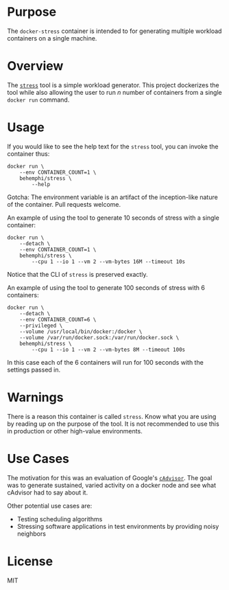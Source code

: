 # Purpose

The `docker-stress` container is intended to for generating multiple workload 
containers on a single machine.  

# Overview

The [`stress`](http://people.seas.harvard.edu/~apw/stress/) tool is a simple 
workload generator. This project dockerizes the tool while also allowing the 
user to run _n_ number of containers from a single `docker run` command.  

# Usage

If you would like to see the help text for the `stress` tool, you can invoke 
the container thus:

```
docker run \
    --env CONTAINER_COUNT=1 \
    behemphi/stress \
        --help
```

Gotcha: The environment variable is an artifact of the inception-like nature 
of the container. Pull requests welcome.

An example of using the tool to generate 10 seconds of stress with a single 
container:

```
docker run \
    --detach \
    --env CONTAINER_COUNT=1 \
    behemphi/stress \
        --cpu 1 --io 1 --vm 2 --vm-bytes 16M --timeout 10s
```

Notice that the CLI of `stress` is preserved exactly.  

An example of using the tool to generate 100 seconds of stress 
with 6 containers:

```
docker run \
    --detach \
    --env CONTAINER_COUNT=6 \
    --privileged \
    --volume /usr/local/bin/docker:/docker \
    --volume /var/run/docker.sock:/var/run/docker.sock \
    behemphi/stress \
        --cpu 1 --io 1 --vm 2 --vm-bytes 8M --timeout 100s
```

In this case each of the 6 containers will run for 100 seconds with the 
settings passed in.

# Warnings

There is a reason this container is called `stress`. Know what you are using 
by reading up on the purpose of the tool.  It is not recommended to use this
in production or other high-value environments.  

# Use Cases

The motivation for this was an evaluation of Google's 
[`cAdvisor`](https://github.com/google/cadvisor). The goal was to generate 
sustained, varied  activity on a docker node and see what cAdvisor had to 
say about it.

Other potential use cases are:
* Testing scheduling algorithms
* Stressing software applications in test environments by providing noisy
  neighbors

# License 

MIT 